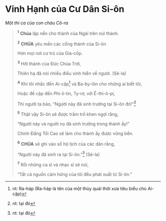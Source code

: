 # Vinh Hạnh của Cư Dân Si-ôn

_Một thi ca của con cháu Cô-ra_

> <sup><b>1</b></sup> **Chúa** lập nền cho thành của Ngài trên núi thánh.
>
> <sup><b>2</b></sup> **CHÚA** yêu mến các cổng thành của Si-ôn
>
> Hơn mọi nơi cư trú của Gia-cốp.
>
> <sup><b>3</b></sup> Hỡi thành của Đức Chúa Trời,
>
> Thiên hạ đã nói nhiều điều vinh hiển về ngươi. (Sê-la)
>
> <sup><b>4</b></sup> Khi tôi nhắc đến Ai-cập[^1-36d69712-1d7d-4719-af26-9b86d118c88b] và Ba-by-lôn cho những ai biết tôi,
>
> Hoặc đề cập đến Phi-li-tin, Ty-rơ, với Ê-thi-ô-pi,
>
> Thì người ta bảo, “Người này đã sinh trưởng tại Si-ôn đó!”[^2-36d69712-1d7d-4719-af26-9b86d118c88b]
>
> <sup><b>5</b></sup> Thật vậy Si-ôn sẽ được trầm trồ khen ngợi rằng,
>
> “Người này và người nọ đã sinh trưởng trong thành ấy!”
>
> Chính Đấng Tối Cao sẽ làm cho thành ấy được vững bền.
>
> <sup><b>6</b></sup> **CHÚA** sẽ ghi vào sổ hộ tịch của các dân rằng,
>
> “Người này đã sinh ra tại Si-ôn.”[^3-36d69712-1d7d-4719-af26-9b86d118c88b] (Sê-la)
>
> <sup><b>7</b></sup> Rồi những ca sĩ và nhạc sĩ sẽ nói,
>
> “Tất cả nguồn cảm hứng của tôi đều phát xuất từ Si-ôn.”

[^1-36d69712-1d7d-4719-af26-9b86d118c88b]: nt: Ra-háp (Ra-háp là tên của một thủy quái thời xưa tiêu biểu cho Ai-cập)

[^2-36d69712-1d7d-4719-af26-9b86d118c88b]: nt: tại đó

[^3-36d69712-1d7d-4719-af26-9b86d118c88b]: nt: tại đó
